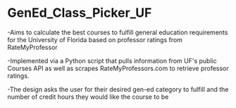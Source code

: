 # GenEd_Class_Picker_UF
-Aims to calculate the best courses to fulfill general education requirements for the University of Florida based on professor ratings from RateMyProfessor

-Implemented via a Python script that pulls information from UF's public Courses API as well as scrapes RateMyProfessors.com to retrieve professor ratings.

-The design asks the user for their desired gen-ed category to fulfill and the number of credit hours they would like the course to be
